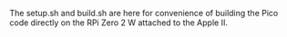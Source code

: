 The setup.sh and build.sh are here for convenience of building the Pico code directly on the RPi Zero 2 W attached to the Apple II.
